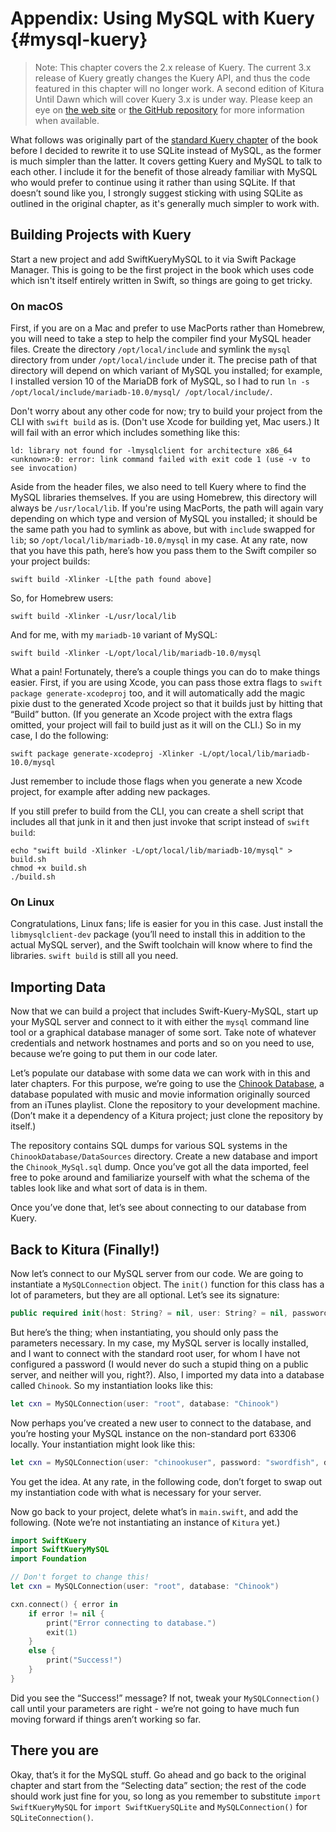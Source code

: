 # Appendix: Using MySQL with Kuery {#mysql-kuery}

> Note: This chapter covers the 2.x release of Kuery. The current 3.x release of Kuery greatly changes the Kuery API, and thus the code featured in this chapter will no longer work. A second edition of Kitura Until Dawn which will cover Kuery 3.x is under way. Please keep an eye on [the web site](https://learnkitura.com/) or [the GitHub repository](https://github.com/NocturnalSolutions/KituraBook) for more information when available.

What follows was originally part of the [standard Kuery chapter](5-kuery.md) of the book before I decided to rewrite it to use SQLite instead of MySQL, as the former is much simpler than the latter. It covers getting Kuery and MySQL to talk to each other. I include it for the benefit of those already familiar with MySQL who would prefer to continue using it rather than using SQLite. If that doesn’t sound like you, I strongly suggest sticking with using SQLite as outlined in the original chapter, as it's generally much simpler to work with.

## Building Projects with Kuery

Start a new project and add SwiftKueryMySQL to it via Swift Package Manager. This is going to be the first project in the book which uses code which isn't itself entirely written in Swift, so things are going to get tricky.

### On macOS

First, if you are on a Mac and prefer to use MacPorts rather than Homebrew, you will need to take a step to help the compiler find your MySQL header files. Create the directory `/opt/local/include` and symlink the `mysql` directory from under `/opt/local/include` under it. The precise path of that directory will depend on which variant of MySQL you installed; for example, I installed version 10 of the MariaDB fork of MySQL, so I had to run `ln -s /opt/local/include/mariadb-10.0/mysql/ /opt/local/include/`.

Don't worry about any other code for now; try to build your project from the CLI with `swift build` as is. (Don't use Xcode for building yet, Mac users.) It will fail with an error which includes something like this:

```shell
ld: library not found for -lmysqlclient for architecture x86_64
<unknown>:0: error: link command failed with exit code 1 (use -v to see invocation)
```

Aside from the header files, we also need to tell Kuery where to find the MySQL libraries themselves. If you are using Homebrew, this directory will always be `/usr/local/lib`. If you're using MacPorts, the path will again vary depending on which type and version of MySQL you installed; it should be the same path you had to symlink as above, but with `include` swapped for `lib`; so `/opt/local/lib/mariadb-10.0/mysql` in my case. At any rate, now that you have this path, here’s how you pass them to the Swift compiler so your project builds:

```shell
swift build -Xlinker -L[the path found above]
```

So, for Homebrew users:

```shell
swift build -Xlinker -L/usr/local/lib
```

And for me, with my `mariadb-10` variant of MySQL:

```shell
swift build -Xlinker -L/opt/local/lib/mariadb-10.0/mysql
```

What a pain! Fortunately, there’s a couple things you can do to make things easier. First, if you are using Xcode, you can pass those extra flags to `swift package generate-xcodeproj` too, and it will automatically add the magic pixie dust to the generated Xcode project so that it builds just by hitting that “Build” button. (If you generate an Xcode project with the extra flags omitted, your project will fail to build just as it will on the CLI.) So in my case, I do the following:

```shell
swift package generate-xcodeproj -Xlinker -L/opt/local/lib/mariadb-10.0/mysql
```

Just remember to include those flags when you generate a new Xcode project, for example after adding new packages.

If you still prefer to build from the CLI, you can create a shell script that includes all that junk in it and then just invoke that script instead of `swift build`:

```shell
echo "swift build -Xlinker -L/opt/local/lib/mariadb-10/mysql" > build.sh
chmod +x build.sh
./build.sh
```

### On Linux

Congratulations, Linux fans; life is easier for you in this case. Just install the `libmysqlclient-dev` package (you’ll need to install this in addition to the actual MySQL server), and the Swift toolchain will know where to find the libraries. `swift build` is still all you need.

## Importing Data

Now that we can build a project that includes Swift-Kuery-MySQL, start up your MySQL server and connect to it with either the `mysql` command line tool or a graphical database manager of some sort. Take note of whatever credentials and network hostnames and ports and so on you need to use, because we’re going to put them in our code later.

Let’s populate our database with some data we can work with in this and later chapters. For this purpose, we’re going to use the [Chinook Database](https://github.com/lerocha/chinook-database), a database populated with music and movie information originally sourced from an iTunes playlist. Clone the repository to your development machine. (Don’t make it a dependency of a Kitura project; just clone the repository by itself.)

The repository contains SQL dumps for various SQL systems in the `ChinookDatabase/DataSources` directory. Create a new database and import the `Chinook_MySql.sql` dump. Once you’ve got all the data imported, feel free to poke around and familiarize yourself with what the schema of the tables look like and what sort of data is in them.

Once you’ve done that, let’s see about connecting to our database from Kuery.

## Back to Kitura (Finally!)

Now let’s connect to our MySQL server from our code. We are going to instantiate a `MySQLConnection` object. The `init()` function for this class has a lot of parameters, but they are all optional. Let’s see its signature:

```swift
public required init(host: String? = nil, user: String? = nil, password: String? = nil, database: String? = nil, port: Int? = nil, unixSocket: String? = nil, clientFlag: UInt = 0, characterSet: String? = nil, reconnect: Bool = true)
```

But here’s the thing; when instantiating, you should only pass the parameters necessary. In my case, my MySQL server is locally installed, and I want to connect with the standard root user, for whom I have not configured a password (I would never do such a stupid thing on a public server, and neither will you, right?). Also, I imported my data into a database called `Chinook`. So my instantiation looks like this:

```swift
let cxn = MySQLConnection(user: "root", database: "Chinook")
```

Now perhaps you’ve created a new user to connect to the database, and you’re hosting your MySQL instance on the non-standard port 63306 locally. Your instantiation might look like this:

```swift
let cxn = MySQLConnection(user: "chinookuser", password: "swordfish", database: "Chinook", port: 63306)
```

You get the idea. At any rate, in the following code, don’t forget to swap out my instantiation code with what is necessary for your server.

Now go back to your project, delete what’s in `main.swift`, and add the following. (Note we’re not instantiating an instance of `Kitura` yet.)

```swift
import SwiftKuery
import SwiftKueryMySQL
import Foundation

// Don't forget to change this!
let cxn = MySQLConnection(user: "root", database: "Chinook")

cxn.connect() { error in
    if error != nil {
        print("Error connecting to database.")
        exit(1)
    }
    else {
        print("Success!")
    }
}
```

Did you see the “Success!” message? If not, tweak your `MySQLConnection()` call until your parameters are right - we’re not going to have much fun moving forward if things aren’t working so far.

## There you are

Okay, that’s it for the MySQL stuff. Go ahead and go back to the original chapter and start from the “Selecting data” section; the rest of the code should work just fine for you, so long as you remember to substitute `import SwiftKueryMySQL` for `import SwiftKuerySQLite` and `MySQLConnection()` for `SQLiteConnection()`.
